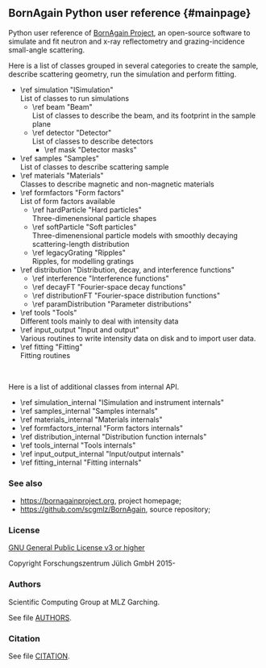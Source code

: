 ## BornAgain Python user reference {#mainpage}

Python user reference of <a href="http://www.bornagainproject.org">BornAgain Project</a>,
 an open-source software to simulate and fit
 neutron and x-ray reflectometry and grazing-incidence small-angle scattering.


<div>

Here is a list of classes grouped in several categories to create the sample, describe scattering geometry, run the simulation and perform fitting.

<ul>
<li> \ref simulation "ISimulation" <br>
List of classes to run simulations
     <ul>
     <li> \ref beam "Beam" <br>
          List of classes to describe the beam, and its footprint in the sample plane
     <li> \ref detector "Detector" <br>
          List of classes to describe detectors
          <ul>
               <li> \ref mask "Detector masks"
          </ul>
     </ul>
<li> \ref samples "Samples" <br>
List of classes to describe scattering sample
<li> \ref materials "Materials" <br>
Classes to describe magnetic and non-magnetic materials
<li> \ref formfactors "Form factors" <br>
List of form factors available
     <ul>
     <li> \ref hardParticle "Hard particles"<br>Three-dimenensional particle shapes
     <li> \ref softParticle "Soft particles"<br>Three-dimenensional particle models with smoothly decaying scattering-length distribution
     <li> \ref legacyGrating "Ripples"<br>Ripples, for modelling gratings
     </ul>
<li> \ref distribution "Distribution, decay, and interference functions"<br>
     <ul>
     <li> \ref interference "Interference functions"
     <li> \ref decayFT "Fourier-space decay functions"
     <li> \ref distributionFT  "Fourier-space distribution functions"
     <li> \ref paramDistribution "Parameter distributions"
     </ul>
<li> \ref tools "Tools" <br>
Different tools mainly to deal with intensity data
<li> \ref input_output "Input and output" <br>
Various routines to write intensity data on disk and to import user data.
<li> \ref fitting "Fitting" <br>
Fitting routines
</ul>
<br>

Here is a list of additional classes from internal API.
<ul>
<li> \ref simulation_internal "ISimulation and instrument internals" <br>
<li> \ref samples_internal "Samples internals" <br>
<li> \ref materials_internal "Materials internals" <br>
<li> \ref formfactors_internal "Form factors internals" <br>
<li> \ref distribution_internal "Distribution function internals"
<li> \ref tools_internal "Tools internals" <br>
<li> \ref input_output_internal "Input/output internals" <br>
<li> \ref fitting_internal "Fitting internals" <br>
</ul>

</div>

### See also

* <https://bornagainproject.org>, project homepage;
* <https://github.com/scgmlz/BornAgain>, source repository;

### License

[GNU General Public License v3 or higher](https://github.com/scgmlz/BornAgain/blob/master/COPYING)

Copyright Forschungszentrum Jülich GmbH 2015-


### Authors

Scientific Computing Group at MLZ Garching.

See file [AUTHORS](https://github.com/scgmlz/BornAgain/blob/master/AUTHORS).

### Citation

See file [CITATION](https://github.com/scgmlz/BornAgain/blob/master/CITATION).
